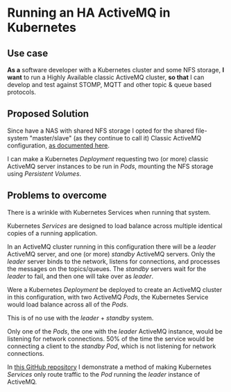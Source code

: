 # Running an HA ActiveMQ in Kubernetes

## Use case

**As a** software developer with a Kubernetes cluster and some NFS storage,
**I want** to run a Highly Available classic ActiveMQ cluster,
**so that** I can develop and test against STOMP, MQTT and other topic & queue based protocols.

## Proposed Solution

Since have a NAS with shared NFS storage I opted for the shared file-system "master/slave" (as they continue to call it) Classic ActiveMQ configuration, [as documented here](https://activemq.apache.org/shared-file-system-master-slave).

I can make a Kubernetes *Deployment* requesting two (or more) classic ActiveMQ server instances to be run in *Pods*, mounting the NFS storage using *Persistent Volumes*.

## Problems to overcome

There is a wrinkle with Kubernetes Services when running that system.

Kubernetes *Services* are designed to load balance across multiple identical copies of a running application.

In an ActiveMQ cluster running in this configuration there will be a *leader* ActiveMQ server, and one (or more) *standby* ActiveMQ servers. Only the *leader* server binds to the network, listens for connections, and processes the messages on the topics/queues. The *standby* servers wait for the *leader* to fail, and then one will take over as *leader*.

Were a Kubernetes *Deployment* be deployed to create an ActiveMQ cluster in this configuration, with two ActiveMQ *Pods*, the Kubernetes Service would load balance across all of the *Pods*.

This is of no use with the *leader* + *standby* system.

Only one of the *Pods*, the one with the *leader* ActiveMQ instance, would be listening for network connections. 50% of the time the service would be connecting a client to the *standby* *Pod*, which is not listening for network connections.

In [this GitHub repository](https://github.com/himslm01/activemq-kubernetes) I demonstrate a method of making Kubernetes *Services* only route traffic to the *Pod* running the *leader* instance of ActiveMQ.
